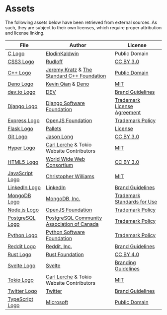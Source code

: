# Assets

The following assets below have been retrieved from external sources. As such, they are subject to their own licenses, which require proper attribution and license linking.

File | Author | License
---- | ------ | -------
[C Logo](./src/icons/lang/c.svg) | [ElodinKaldwin](https://commons.wikimedia.org/wiki/File:C_Programming_Language.svg) | Public Domain
[CSS3 Logo](./src/icons/lang/css.svg) | [Rudloff](https://commons.wikimedia.org/wiki/File:CSS3_logo_and_wordmark.svg) | [CC BY 3.0]
[C++ Logo](./src/icons/lang/cpp.svg) | [Jeremy Kratz](https://jeremykratz.com/) & [The Standard C++ Foundation](https://isocpp.org/home/terms-of-use) | [Public Domain](https://isocpp.org/home/terms-of-use)
[Deno Logo](./src/icons/tech/deno.svg) | [Kevin Qian](https://ksm.sh/) & [Deno](https://deno.com/) | [MIT](https://github.com/denoland/dotland/blob/925ae4fd931935f8ea479a61b8bfaa97584c1feb/LICENSE)
[dev.to Logo](./src/icons/social/dev.svg) | [DEV](https://dev.to/) | [Brand Guidelines](https://dev.to/brand)
[Django Logo](./src/icons/lib/django.svg) | [Django Software Foundation](https://www.djangoproject.com/foundation/) | [Trademark License Agreement](https://www.djangoproject.com/trademarks/)
[Express Logo](./src/icons/lib/express.svg) | [OpenJS Foundation] | [Trademark Policy][OpenJS Foundation Trademark Policy]
[Flask Logo](./src/icons/lib/flask.svg) | [Pallets](https://palletsprojects.com/p/flask/) | [License](https://github.com/pallets/flask/blob/7ed89d3f9d2207c9a607f5dcdce106c0278e1332/artwork/LICENSE.rst)
[Git Logo](./src/icons/tech/git.svg) | [Jason Long](https://jasonlong.me/) | [CC BY 3.0]
[Hyper Logo](./src/icons/lib/hyper.svg) | [Carl Lerche] & Tokio Website Contributors | [MIT][MIT Tokio]
[HTML5 Logo](./src/icons/lang/html.svg) | [World Wide Web Consortium](https://www.w3.org/) | [CC BY 3.0]
[JavaScript Logo](./src/icons/lang/js.svg) | [Christopher Williams](https://www.voodootikigod.com/) | [MIT](https://github.com/voodootikigod/logo.js/blob/1544bdeed6d618a6cfe4f0650d04ab8d9cfa76d9/LICENSE)
[LinkedIn Logo](./src/icons/social/linkedin.svg) | [LinkedIn](https://www.linkedin.com/) | [Brand Guidelines](https://brand.linkedin.com/)
[MongoDB Logo](./src/icons/tech/mongo.svg) | [MongoDB, Inc.](https://www.mongodb.com/) | [Trademark Standards for Use](https://www.mongodb.com/legal/trademark-usage-guidelines)
[Node.js Logo](./src/icons/tech/node.svg) | [OpenJS Foundation] | [Trademark Policy][OpenJS Foundation Trademark Policy]
[PostgreSQL Logo](./src/icons/tech/postgres.svg) | [PostgreSQL Community Association of Canada](https://www.postgres.ca/) | [Trademark Policy](https://www.postgresql.org/about/policies/trademarks/)
[Python Logo](./src/icons/lang/python.svg) | [Python Software Foundation](https://www.python.org/psf-landing/) | [Trademark Policy](https://www.python.org/psf/trademarks/)
[Reddit Logo](./src/icons/social/reddit.svg) | [Reddit, Inc.](https://www.redditinc.com/) | [Brand Guidelines](https://www.redditinc.com/brand)
[Rust Logo](./src/icons/lang/rust.svg) | [Rust Foundation](https://foundation.rust-lang.org/) | [CC BY 4.0]
[Svelte Logo](./src/icons/lib/svelte.svg) | [Svelte](https://svelte.dev/) | [Branding Guidelines](https://github.com/sveltejs/branding/blob/c4dfca6743572087a6aef0e109ffe3d95596e86a/README.md)
[Tokio Logo](./src/icons/lib/tokio.svg) | [Carl Lerche] & Tokio Website Contributors | [MIT][MIT Tokio]
[Twitter Logo](./src/icons/social/twitter.svg) | [Twitter](https://twitter.com/) | [Brand Guidelines](https://about.twitter.com/en/who-we-are/brand-toolkit)
[TypeScript Logo](./src/icons/lang/ts.svg) | [Microsoft](https://www.typescriptlang.org/) | [Public Domain](https://www.typescriptlang.org/branding/)

[Carl Lerche]: https://carllerche.com/
[OpenJS Foundation]: https://openjsf.org/
[OpenJS Foundation Trademark Policy]: https://trademark-policy.openjsf.org/
[MIT Tokio]: https://github.com/tokio-rs/website/blob/f4226811e9804c133667631c0564e499e1b4deff/LICENSE
[CC BY 3.0]: https://creativecommons.org/licenses/by/3.0/
[CC BY 4.0]: https://creativecommons.org/licenses/by/4.0/
